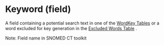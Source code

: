 # Keyword (field)

A field containing a potential search text in one of the [WordKey Tables](../w/wordkey-table.md) or a word excluded for key generation in the [Excluded Words Table](../e/excluded-words-table.md) .

Note: Field name in SNOMED CT toolkit
